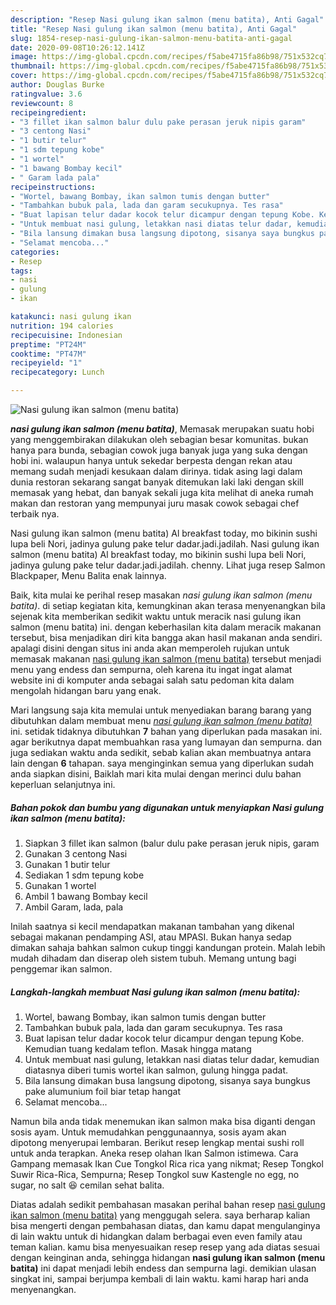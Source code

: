 ```yaml
---
description: "Resep Nasi gulung ikan salmon (menu batita), Anti Gagal"
title: "Resep Nasi gulung ikan salmon (menu batita), Anti Gagal"
slug: 1854-resep-nasi-gulung-ikan-salmon-menu-batita-anti-gagal
date: 2020-09-08T10:26:12.141Z
image: https://img-global.cpcdn.com/recipes/f5abe4715fa86b98/751x532cq70/nasi-gulung-ikan-salmon-menu-batita-foto-resep-utama.jpg
thumbnail: https://img-global.cpcdn.com/recipes/f5abe4715fa86b98/751x532cq70/nasi-gulung-ikan-salmon-menu-batita-foto-resep-utama.jpg
cover: https://img-global.cpcdn.com/recipes/f5abe4715fa86b98/751x532cq70/nasi-gulung-ikan-salmon-menu-batita-foto-resep-utama.jpg
author: Douglas Burke
ratingvalue: 3.6
reviewcount: 8
recipeingredient:
- "3 fillet ikan salmon balur dulu pake perasan jeruk nipis garam"
- "3 centong Nasi"
- "1 butir telur"
- "1 sdm tepung kobe"
- "1 wortel"
- "1 bawang Bombay kecil"
- " Garam lada pala"
recipeinstructions:
- "Wortel, bawang Bombay, ikan salmon tumis dengan butter"
- "Tambahkan bubuk pala, lada dan garam secukupnya. Tes rasa"
- "Buat lapisan telur dadar kocok telur dicampur dengan tepung Kobe. Kemudian tuang kedalam teflon. Masak hingga matang"
- "Untuk membuat nasi gulung, letakkan nasi diatas telur dadar, kemudian diatasnya diberi tumis wortel ikan salmon, gulung hingga padat."
- "Bila lansung dimakan busa langsung dipotong, sisanya saya bungkus pake alumunium foil biar tetap hangat"
- "Selamat mencoba..."
categories:
- Resep
tags:
- nasi
- gulung
- ikan

katakunci: nasi gulung ikan 
nutrition: 194 calories
recipecuisine: Indonesian
preptime: "PT24M"
cooktime: "PT47M"
recipeyield: "1"
recipecategory: Lunch

---
```



![Nasi gulung ikan salmon (menu batita)](https://img-global.cpcdn.com/recipes/f5abe4715fa86b98/751x532cq70/nasi-gulung-ikan-salmon-menu-batita-foto-resep-utama.jpg)

<b><i>nasi gulung ikan salmon (menu batita)</i></b>, Memasak merupakan suatu hobi yang menggembirakan dilakukan oleh sebagian besar komunitas. bukan hanya para bunda, sebagian cowok juga banyak juga yang suka dengan hobi ini. walaupun hanya untuk sekedar berpesta dengan rekan atau memang sudah menjadi kesukaan dalam dirinya. tidak asing lagi dalam dunia restoran sekarang sangat banyak ditemukan laki laki dengan skill memasak yang hebat, dan banyak sekali juga kita melihat di aneka rumah makan dan restoran yang mempunyai juru masak cowok sebagai chef terbaik nya.

Nasi gulung ikan salmon (menu batita) Al breakfast today, mo bikinin sushi lupa beli Nori, jadinya gulung pake telur dadar.jadi.jadilah. Nasi gulung ikan salmon (menu batita) Al breakfast today, mo bikinin sushi lupa beli Nori, jadinya gulung pake telur dadar.jadi.jadilah. chenny. Lihat juga resep Salmon Blackpaper, Menu Balita enak lainnya.

Baik, kita mulai ke perihal resep masakan <i>nasi gulung ikan salmon (menu batita)</i>. di setiap kegiatan kita, kemungkinan akan terasa menyenangkan bila sejenak kita memberikan sedikit waktu untuk meracik nasi gulung ikan salmon (menu batita) ini. dengan keberhasilan kita dalam meracik makanan tersebut, bisa menjadikan diri kita bangga akan hasil makanan anda sendiri. apalagi disini dengan situs ini anda akan memperoleh rujukan untuk memasak makanan <u>nasi gulung ikan salmon (menu batita)</u> tersebut menjadi menu yang endess dan sempurna, oleh karena itu ingat ingat alamat website ini di komputer anda sebagai salah satu pedoman kita dalam mengolah hidangan baru yang enak.


Mari langsung saja kita memulai untuk menyediakan barang barang yang dibutuhkan dalam membuat menu <u><i>nasi gulung ikan salmon (menu batita)</i></u> ini. setidak tidaknya dibutuhkan <b>7</b> bahan yang diperlukan pada masakan ini. agar berikutnya dapat membuahkan rasa yang lumayan dan sempurna. dan juga sediakan waktu anda sedikit, sebab kalian akan membuatnya antara lain dengan <b>6</b> tahapan. saya menginginkan semua yang diperlukan sudah anda siapkan disini, Baiklah mari kita mulai dengan merinci dulu bahan keperluan selanjutnya ini.

<!--inarticleads1-->

##### Bahan pokok dan bumbu yang digunakan untuk menyiapkan Nasi gulung ikan salmon (menu batita):

1. Siapkan 3 fillet ikan salmon (balur dulu pake perasan jeruk nipis, garam
1. Gunakan 3 centong Nasi
1. Gunakan 1 butir telur
1. Sediakan 1 sdm tepung kobe
1. Gunakan 1 wortel
1. Ambil 1 bawang Bombay kecil
1. Ambil  Garam, lada, pala


Inilah saatnya si kecil mendapatkan makanan tambahan yang dikenal sebagai makanan pendamping ASI, atau MPASI. Bukan hanya sedap dimakan sahaja bahkan salmon cukup tinggi kandungan protein. Malah lebih mudah dihadam dan diserap oleh sistem tubuh. Memang untung bagi penggemar ikan salmon. 

<!--inarticleads2-->

##### Langkah-langkah membuat Nasi gulung ikan salmon (menu batita):

1. Wortel, bawang Bombay, ikan salmon tumis dengan butter
1. Tambahkan bubuk pala, lada dan garam secukupnya. Tes rasa
1. Buat lapisan telur dadar kocok telur dicampur dengan tepung Kobe. Kemudian tuang kedalam teflon. Masak hingga matang
1. Untuk membuat nasi gulung, letakkan nasi diatas telur dadar, kemudian diatasnya diberi tumis wortel ikan salmon, gulung hingga padat.
1. Bila lansung dimakan busa langsung dipotong, sisanya saya bungkus pake alumunium foil biar tetap hangat
1. Selamat mencoba...


Namun bila anda tidak menemukan ikan salmon maka bisa diganti dengan sosis ayam. Untuk memudahkan penggunaannya, sosis ayam akan dipotong menyerupai lembaran. Berikut resep lengkap mentai sushi roll untuk anda terapkan. Aneka resep olahan Ikan Salmon istimewa. Cara Gampang memasak Ikan Cue Tongkol Rica rica yang nikmat; Resep Tongkol Suwir Rica-Rica, Sempurna; Resep Tongkol suw Kastengle no egg, no sugar, no salt 😆 cemilan sehat balita. 

Diatas adalah sedikit pembahasan masakan perihal bahan resep <u>nasi gulung ikan salmon (menu batita)</u> yang menggugah selera. saya berharap kalian bisa mengerti dengan pembahasan diatas, dan kamu dapat mengulanginya di lain waktu untuk di hidangkan dalam berbagai even even family atau teman kalian. kamu bisa menyesuaikan resep resep yang ada diatas sesuai dengan keinginan anda, sehingga hidangan <b>nasi gulung ikan salmon (menu batita)</b> ini dapat menjadi lebih endess dan sempurna lagi. demikian ulasan singkat ini, sampai berjumpa kembali di lain waktu. kami harap hari anda menyenangkan.
